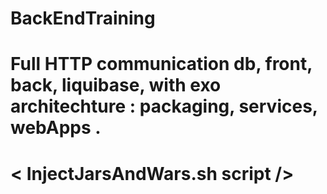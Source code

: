 # BackEndTraining
# Full HTTP communication db, front, back, liquibase, with exo architechture : packaging, services, webApps .  
# < InjectJarsAndWars.sh script />
